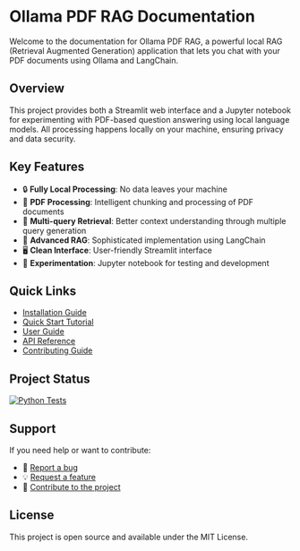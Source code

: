 # Ollama PDF RAG Documentation

Welcome to the documentation for Ollama PDF RAG, a powerful local RAG (Retrieval Augmented Generation) application that lets you chat with your PDF documents using Ollama and LangChain.

## Overview

This project provides both a Streamlit web interface and a Jupyter notebook for experimenting with PDF-based question answering using local language models. All processing happens locally on your machine, ensuring privacy and data security.

## Key Features

- 🔒 **Fully Local Processing**: No data leaves your machine
- 📄 **PDF Processing**: Intelligent chunking and processing of PDF documents
- 🧠 **Multi-query Retrieval**: Better context understanding through multiple query generation
- 🎯 **Advanced RAG**: Sophisticated implementation using LangChain
- 🖥️ **Clean Interface**: User-friendly Streamlit interface
- 📓 **Experimentation**: Jupyter notebook for testing and development

## Quick Links

- [Installation Guide](getting-started/installation.md)
- [Quick Start Tutorial](getting-started/quickstart.md)
- [User Guide](user-guide/pdf-processing.md)
- [API Reference](api/document.md)
- [Contributing Guide](development/contributing.md)

## Project Status

[![Python Tests](https://github.com/tonykipkemboi/ollama_pdf_rag/actions/workflows/tests.yml/badge.svg)](https://github.com/tonykipkemboi/ollama_pdf_rag/actions/workflows/tests.yml)

## Support

If you need help or want to contribute:

- 🐛 [Report a bug](https://github.com/tonykipkemboi/ollama_pdf_rag/issues)
- 💡 [Request a feature](https://github.com/tonykipkemboi/ollama_pdf_rag/issues)
- 🤝 [Contribute to the project](development/contributing.md)

## License

This project is open source and available under the MIT License. 
